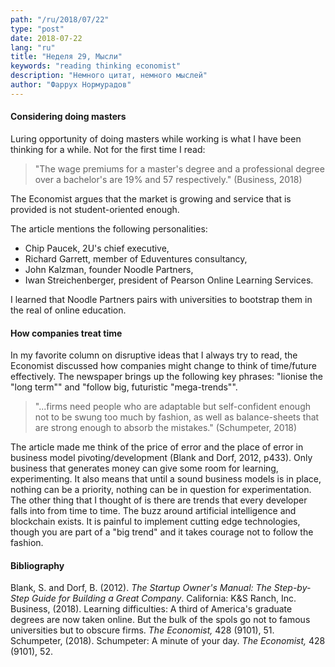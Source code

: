 ```yaml
---
path: "/ru/2018/07/22"
type: "post"
date: 2018-07-22
lang: "ru"
title: "Неделя 29, Мысли"
keywords: "reading thinking economist"
description: "Немного цитат, немного мыслей"
author: "Фаррух Нормурадов"
---
```


#### Considering doing masters

Luring opportunity of doing masters while working is what I have been thinking for a while. Not for the first time I read:

> "The wage premiums for a master's degree and a professional degree over a bachelor's are 19% and 57 respectively." (Business, 2018)

The Economist argues that the market is growing and service that is provided is not student-oriented enough.

The article mentions the following personalities:  

- Chip Paucek, 2U's chief executive, 
- Richard Garrett, member of Eduventures consultancy, 
- John Kalzman, founder Noodle Partners, 
- Iwan Streichenberger, president of Pearson Online Learning Services.

I learned that Noodle Partners pairs with universities to bootstrap them in the real of online education.

#### How companies treat time

In my favorite column on disruptive ideas that I always try to read, the Economist discussed how companies might change to think of time/future effectively. The newspaper brings up the following key phrases: "lionise the "long term"" and "follow big, futuristic "mega-trends"".

> "...firms need people who are adaptable but self-confident enough not to be swung too much by fashion, as well as balance-sheets that are strong enough to absorb the mistakes." (Schumpeter, 2018)

The article made me think of the price of error and the place of error in business model pivoting/development (Blank and Dorf, 2012, p433). Only business that generates money can give some room for learning, experimenting. It also means that until a sound business models is in place, nothing can be a priority, nothing can be in question for experimentation. The other thing that I thought of is there are trends that every developer falls into from time to time. The buzz around artificial intelligence and blockchain exists. It is painful to implement cutting edge technologies, though you are part of a "big trend" and it takes courage not to follow the fashion.

#### Bibliography
Blank, S. and Dorf, B. (2012). _The Startup Owner's Manual: The Step-by-Step Guide for Building a Great Company_. California: K&S Ranch, Inc.  
Business, (2018). Learning difficulties: A third of America's graduate degrees are now taken online. But the bulk of the spols go not to famous universities but to obscure firms. _The Economist,_ 428 (9101), 51.  
Schumpeter, (2018). Schumpeter: A minute of your day. _The Economist,_ 428 (9101), 52.  